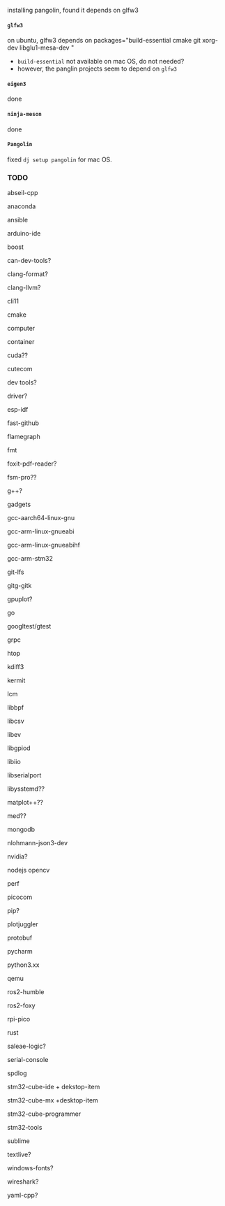 installing pangolin, found it depends on glfw3

#### `glfw3`

on ubuntu, glfw3 depends on     packages="build-essential cmake git xorg-dev libglu1-mesa-dev "

* `build-essential` not available on mac OS, do not needed?
* however, the panglin projects seem to depend on `glfw3`

#### `eigen3`

done

#### `ninja-meson`

done

#### `Pangolin`

fixed `dj setup pangolin` for mac OS.

### TODO

abseil-cpp

anaconda

ansible

arduino-ide

boost

can-dev-tools?

clang-format?

clang-llvm?

cli11

cmake

computer

container

cuda??

cutecom

dev tools?

driver?

esp-idf

fast-github

flamegraph

fmt

foxit-pdf-reader?

fsm-pro??

g++?

gadgets

gcc-aarch64-linux-gnu

gcc-arm-linux-gnueabi

gcc-arm-linux-gnueabihf

gcc-arm-stm32

git-lfs

gitg-gitk

gpuplot?

go

googltest/gtest

grpc

htop

kdiff3

kermit

lcm

libbpf

libcsv

libev 

libgpiod

libiio

libserialport

libysstemd??

matplot++??

med??

mongodb

nlohmann-json3-dev

nvidia?

nodejs
opencv

perf

picocom

pip?

plotjuggler

protobuf

pycharm

python3.xx

qemu

ros2-humble

ros2-foxy

rpi-pico

rust

saleae-logic?

serial-console

spdlog

stm32-cube-ide + dekstop-item

stm32-cube-mx +desktop-item

stm32-cube-programmer

stm32-tools

sublime

textlive?

windows-fonts?

wireshark?

yaml-cpp?